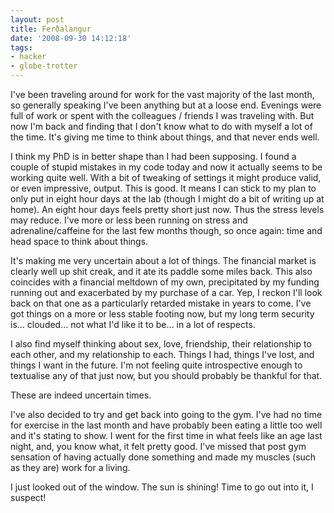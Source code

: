 ```yaml
---
layout: post
title: Ferðalangur
date: '2008-09-30 14:12:18'
tags:
- hacker
- globe-trotter
---
```


I've been traveling around for work for the vast majority of the last month, so generally speaking I've been anything but at a loose end. Evenings were full of work or spent with the colleagues / friends I was traveling with. But now I'm back and finding that I don't know what to do with myself a lot of the time. It's giving me time to think about things, and that never ends well.  

<!-- More -->

I think my PhD is in better shape than I had been supposing. I found a couple of stupid mistakes in my code today and now it actually seems to be working quite well. With a bit of tweaking of settings it might produce valid, or even impressive, output. This is good. It means I can stick to my plan to only put in eight hour days at the lab (though I might do a bit of writing up at home). An eight hour days feels pretty short just now. Thus the stress levels may reduce. I've more or less been running on stress and adrenaline/caffeine for the last few months though, so once again: time and head space to think about things.  

It's making me very uncertain about a lot of things. The financial market is clearly well up shit creak, and it ate its paddle some miles back. This also coincides with a financial meltdown of my own, precipitated by my funding running out and exacerbated by my purchase of a car. Yep, I reckon I'll look back on that one as a particularly retarded mistake in years to come. I've got things on a more or less stable footing now, but my long term security is... clouded... not what I'd like it to be... in a lot of respects.  

I also find myself thinking about sex, love, friendship, their relationship to each other, and my relationship to each. Things I had, things I've lost, and things I want in the future. I'm not feeling quite introspective enough to textualise any of that just now, but you should probably be thankful for that.  

These are indeed uncertain times.  

I've also decided to try and get back into going to the gym. I've had no time for exercise in the last month and have probably been eating a little too well and it's stating to show. I went for the first time in what feels like an age last night, and, you know what, it felt pretty good. I've missed that post gym sensation of having actually done something and made my muscles (such as they are) work for a living.  

I just looked out of the window. The sun is shining! Time to go out into it, I suspect!
